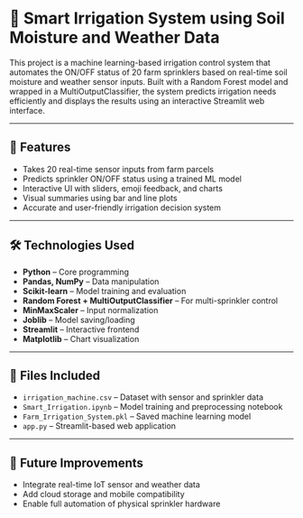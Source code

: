 # 🌾 Smart Irrigation System using Soil Moisture and Weather Data

This project is a machine learning-based irrigation control system that automates the ON/OFF status of 20 farm sprinklers based on real-time soil moisture and weather sensor inputs. Built with a Random Forest model and wrapped in a MultiOutputClassifier, the system predicts irrigation needs efficiently and displays the results using an interactive Streamlit web interface.

---

## 🚀 Features

- Takes 20 real-time sensor inputs from farm parcels  
- Predicts sprinkler ON/OFF status using a trained ML model  
- Interactive UI with sliders, emoji feedback, and charts  
- Visual summaries using bar and line plots  
- Accurate and user-friendly irrigation decision system

---

## 🛠️ Technologies Used

- **Python** – Core programming  
- **Pandas, NumPy** – Data manipulation  
- **Scikit-learn** – Model training and evaluation  
- **Random Forest + MultiOutputClassifier** – For multi-sprinkler control  
- **MinMaxScaler** – Input normalization  
- **Joblib** – Model saving/loading  
- **Streamlit** – Interactive frontend  
- **Matplotlib** – Chart visualization

---

## 📁 Files Included

- `irrigation_machine.csv` – Dataset with sensor and sprinkler data  
- `Smart_Irrigation.ipynb` – Model training and preprocessing notebook  
- `Farm_Irrigation_System.pkl` – Saved machine learning model  
- `app.py` – Streamlit-based web application  

---

## 🔮 Future Improvements

- Integrate real-time IoT sensor and weather data  
- Add cloud storage and mobile compatibility  
- Enable full automation of physical sprinkler hardware
